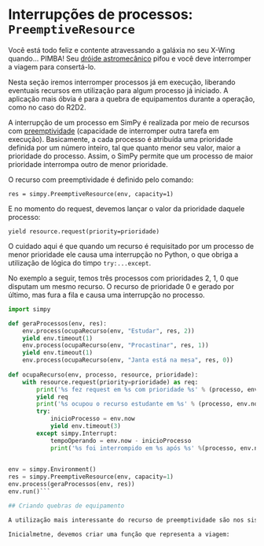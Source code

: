# Interrupções de processos: ```PreemptiveResource```

Você está todo feliz e contente atravessando a galáxia no seu X-Wing quando... PIMBA! Seu [dróide astromecânico](https://pt.wikipedia.org/wiki/R2-D2) pifou e você deve interromper a viagem para consertá-lo.

Nesta seção iremos interromper processos já em execução, liberando eventuais recursos em utilização para algum processo já iniciado. A aplicação mais óbvia é para a quebra de equipamentos durante a operação, como no caso do R2D2.

A interrupção de um processo em SimPy é realizada por meio de recursos com [preemptividade](https://pt.wikipedia.org/wiki/Preemptividade) (capacidade de interromper outra tarefa em execução). Basicamente, a cada processo é atribuída uma prioridade definida por um número inteiro, tal que quanto menor seu valor, maior a prioridade do processo. Assim, o SimPy permite que um processo de maior prioridade interrompa outro de menor prioridade.

O recurso com preemptividade é definido pelo comando:

```res = simpy.PreemptiveResource(env, capacity=1)```

E no momento do request, devemos lançar o valor da prioridade daquele processo:

```yield resource.request(priority=prioridade)```

O cuidado aqui é que quando um recurso é requisitado por um processo de menor prioridade ele causa uma interrupção no Python, o que obriga a utilização de lógica do timpo ```try:...except```.

No exemplo a seguir, temos três processos com prioridades 2, 1, 0 que disputam um mesmo recurso. O recurso de prioridade 0 e gerado por último, mas fura a fila e causa uma interrupção no processo.

```python
import simpy

def geraProcessos(env, res):
    env.process(ocupaRecurso(env, "Estudar", res, 2))
    yield env.timeout(1)
    env.process(ocupaRecurso(env, "Procastinar", res, 1))
    yield env.timeout(1)
    env.process(ocupaRecurso(env, "Janta está na mesa", res, 0))
    
def ocupaRecurso(env, processo, resource, prioridade):
    with resource.request(priority=prioridade) as req:
        print('%s fez request em %s com prioridade %s' % (processo, env.now, prioridade))
        yield req
        print('%s ocupou o recurso estudante em %s' % (processo, env.now))
        try:
            inicioProcesso = env.now
            yield env.timeout(3)
        except simpy.Interrupt:
            tempoOperando = env.now - inicioProcesso
            print('%s foi interrompido em %s após %s' %(processo, env.now, tempoOperando))

    
env = simpy.Environment()
res = simpy.PreemptiveResource(env, capacity=1)
env.process(geraProcessos(env, res))
env.run()```

## Criando quebras de equipamento

A utilização mais interessante do recurso de preemptividade são nos sistemas que envolvem quebras de equipamento para manutenção. Voltando ao exemplo do X-wing, considere que a cada 10 horas o R2D2, interrompe a viagem para uma manutenção de 1 hora e que a viagem toda levaria (sem as paralizações) 50 horas.

Inicialmetne, devemos criar uma função que representa a viagem:

